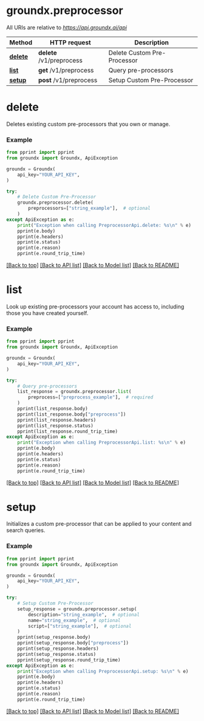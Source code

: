 # groundx.preprocessor

All URIs are relative to *https://api.groundx.ai/api*

Method | HTTP request | Description
------------- | ------------- | -------------
[**delete**](#delete) | **delete** /v1/preprocess | Delete Custom Pre-Processor
[**list**](#list) | **get** /v1/preprocess | Query pre-processors
[**setup**](#setup) | **post** /v1/preprocess | Setup Custom Pre-Processor

# **delete**

Deletes existing custom pre-processors that you own or manage.

### Example

```python
from pprint import pprint
from groundx import Groundx, ApiException

groundx = Groundx(
    api_key="YOUR_API_KEY",
)

try:
    # Delete Custom Pre-Processor
    groundx.preprocessor.delete(
        preprocessors=["string_example"],  # optional
    )
except ApiException as e:
    print("Exception when calling PreprocessorApi.delete: %s\n" % e)
    pprint(e.body)
    pprint(e.headers)
    pprint(e.status)
    pprint(e.reason)
    pprint(e.round_trip_time)
```

[[Back to top]](#__pageTop) [[Back to API list]](../../../README.md#documentation-for-api-endpoints) [[Back to Model list]](../../../README.md#documentation-for-models) [[Back to README]](../../../README.md)

# **list**

Look up existing pre-processors your account has access to, including those you have created yourself.

### Example

```python
from pprint import pprint
from groundx import Groundx, ApiException

groundx = Groundx(
    api_key="YOUR_API_KEY",
)

try:
    # Query pre-processors
    list_response = groundx.preprocessor.list(
        preprocess=["preprocess_example"],  # required
    )
    pprint(list_response.body)
    pprint(list_response.body["preprocess"])
    pprint(list_response.headers)
    pprint(list_response.status)
    pprint(list_response.round_trip_time)
except ApiException as e:
    print("Exception when calling PreprocessorApi.list: %s\n" % e)
    pprint(e.body)
    pprint(e.headers)
    pprint(e.status)
    pprint(e.reason)
    pprint(e.round_trip_time)
```

[[Back to top]](#__pageTop) [[Back to API list]](../../../README.md#documentation-for-api-endpoints) [[Back to Model list]](../../../README.md#documentation-for-models) [[Back to README]](../../../README.md)

# **setup**

Initializes a custom pre-processor that can be applied to your content and search queries.

### Example

```python
from pprint import pprint
from groundx import Groundx, ApiException

groundx = Groundx(
    api_key="YOUR_API_KEY",
)

try:
    # Setup Custom Pre-Processor
    setup_response = groundx.preprocessor.setup(
        description="string_example",  # optional
        name="string_example",  # optional
        script=["string_example"],  # optional
    )
    pprint(setup_response.body)
    pprint(setup_response.body["preprocess"])
    pprint(setup_response.headers)
    pprint(setup_response.status)
    pprint(setup_response.round_trip_time)
except ApiException as e:
    print("Exception when calling PreprocessorApi.setup: %s\n" % e)
    pprint(e.body)
    pprint(e.headers)
    pprint(e.status)
    pprint(e.reason)
    pprint(e.round_trip_time)
```

[[Back to top]](#__pageTop) [[Back to API list]](../../../README.md#documentation-for-api-endpoints) [[Back to Model list]](../../../README.md#documentation-for-models) [[Back to README]](../../../README.md)

